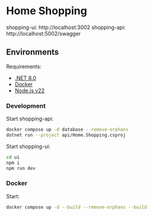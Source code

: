 # Home Shopping

shopping-ui: http://localhost:3002
shopping-api: http://localhost:5002/swagger

## Environments

Requirements:

- [.NET 8.0](https://dotnet.microsoft.com/en-us/download/dotnet/8.0)
- [Docker](https://docs.docker.com/engine/)
- [Node.js v22](https://nodejs.org/)

### Development

Start shopping-api:

```bash
docker compose up -d database --remove-orphans
dotnet run --project api/Home.Shopping.csproj
```

Start shopping-ui:

```bash
cd ui
npm i
npm run dev

```

### Docker

Start:

```bash
docker compose up -d --build --remove-orphans --build
```
